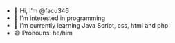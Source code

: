 - 👋 Hi, I’m @facu346
- 👀 I’m interested in programming
- 🌱 I’m currently learning Java Script, css, html and php 
- 😄 Pronouns: he/him

<!---
facu346/facu346 is a ✨ special ✨ repository because its `README.md` (this file) appears on your GitHub profile.
You can click the Preview link to take a look at your changes.
--->
